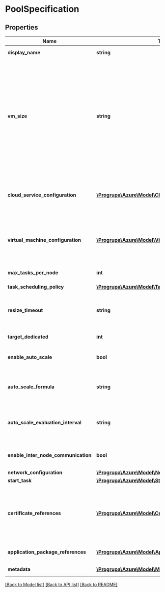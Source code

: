 # PoolSpecification

## Properties
Name | Type | Description | Notes
------------ | ------------- | ------------- | -------------
**display_name** | **string** | The display name need not be unique and can contain any Unicode characters up to a maximum length of 1024. | [optional] 
**vm_size** | **string** | For information about available sizes of virtual machines for Cloud Services pools (pools created with cloudServiceConfiguration), see Sizes for Cloud Services (http://azure.microsoft.com/documentation/articles/cloud-services-sizes-specs/). Batch supports all Cloud Services VM sizes except ExtraSmall. For information about available VM sizes for pools using images from the Virtual Machines Marketplace (pools created with virtualMachineConfiguration) see Sizes for Virtual Machines (Linux) (https://azure.microsoft.com/documentation/articles/virtual-machines-linux-sizes/) or Sizes for Virtual Machines (Windows) (https://azure.microsoft.com/documentation/articles/virtual-machines-windows-sizes/). Batch supports all Azure VM sizes except STANDARD_A0 and those with premium storage (STANDARD_GS, STANDARD_DS, and STANDARD_DSV2 series). | 
**cloud_service_configuration** | [**\Progrupa\Azure\Model\CloudServiceConfiguration**](CloudServiceConfiguration.md) | This property must be specified if the pool needs to be created with Azure PaaS VMs. This property and virtualMachineConfiguration are mutually exclusive and one of the properties must be specified. If neither is specified then the Batch service returns an error; if you are calling the REST API directly, the HTTP status code is 400 (Bad Request). | [optional] 
**virtual_machine_configuration** | [**\Progrupa\Azure\Model\VirtualMachineConfiguration**](VirtualMachineConfiguration.md) | This property must be specified if the pool needs to be created with Azure IaaS VMs. This property and cloudServiceConfiguration are mutually exclusive and one of the properties must be specified. If neither is specified then the Batch service returns an error; if you are calling the REST API directly, the HTTP status code is 400 (Bad Request). | [optional] 
**max_tasks_per_node** | **int** | The default value is 1. The maximum value of this setting depends on the size of the compute nodes in the pool (the vmSize setting). | [optional] 
**task_scheduling_policy** | [**\Progrupa\Azure\Model\TaskSchedulingPolicy**](TaskSchedulingPolicy.md) | How tasks are distributed among compute nodes in the pool. | [optional] 
**resize_timeout** | **string** | This timeout applies only to manual scaling; it has no effect when enableAutoScale is set to true. The default value is 15 minutes. The minimum value is 5 minutes. If you specify a value less than 5 minutes, the Batch service rejects the request with an error; if you are calling the REST API directly, the HTTP status code is 400 (Bad Request). | [optional] 
**target_dedicated** | **int** | This property must not be specified if enableAutoScale is set to true. It is required if enableAutoScale is set to false. | [optional] 
**enable_auto_scale** | **bool** | If false, the targetDedicated element is required. If true, the autoScaleFormula element is required. The pool automatically resizes according to the formula. The default value is false. | [optional] 
**auto_scale_formula** | **string** | This property must not be specified if enableAutoScale is set to false. It is required if enableAutoScale is set to true. The formula is checked for validity before the pool is created. If the formula is not valid, the Batch service rejects the request with detailed error information. | [optional] 
**auto_scale_evaluation_interval** | **string** | The default value is 15 minutes. The minimum and maximum value are 5 minutes and 168 hours respectively. If you specify a value less than 5 minutes or greater than 168 hours, the Batch service rejects the request with an invalid property value error; if you are calling the REST API directly, the HTTP status code is 400 (Bad Request). | [optional] 
**enable_inter_node_communication** | **bool** | Enabling inter-node communication limits the maximum size of the pool due to deployment restrictions on the nodes of the pool. This may result in the pool not reaching its desired size. The default value is false. | [optional] 
**network_configuration** | [**\Progrupa\Azure\Model\NetworkConfiguration**](NetworkConfiguration.md) |  | [optional] 
**start_task** | [**\Progrupa\Azure\Model\StartTask**](StartTask.md) |  | [optional] 
**certificate_references** | [**\Progrupa\Azure\Model\CertificateReference[]**](CertificateReference.md) | For Windows compute nodes, the Batch service installs the certificates to the specified certificate store and location. For Linux compute nodes, the certificates are stored in a directory inside the task working directory and an environment variable AZ_BATCH_CERTIFICATES_DIR is supplied to the task to query for this location. For certificates with visibility of remoteuser, a certs directory is created in the user&#39;s home directory (e.g., /home/&lt;user-name&gt;/certs) where certificates are placed. | [optional] 
**application_package_references** | [**\Progrupa\Azure\Model\ApplicationPackageReference[]**](ApplicationPackageReference.md) | This property is currently not supported on auto pools created with the virtualMachineConfiguration (IaaS) property. | [optional] 
**metadata** | [**\Progrupa\Azure\Model\MetadataItem[]**](MetadataItem.md) | The Batch service does not assign any meaning to metadata; it is solely for the use of user code. | [optional] 

[[Back to Model list]](../README.md#documentation-for-models) [[Back to API list]](../README.md#documentation-for-api-endpoints) [[Back to README]](../README.md)


